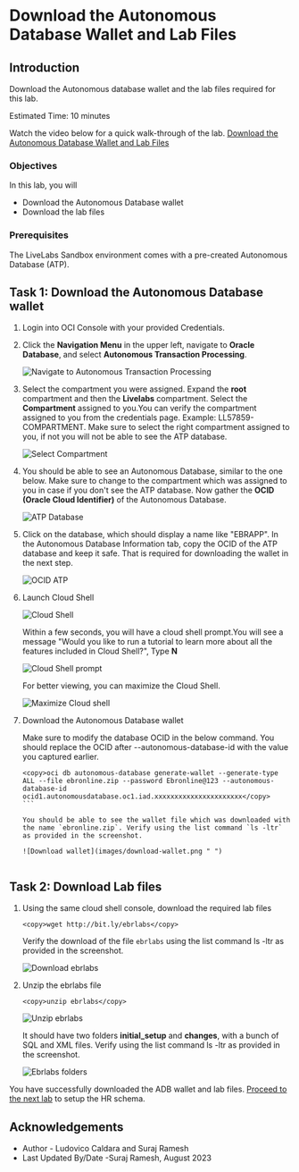 # Download the Autonomous Database Wallet and Lab Files

## Introduction

Download the Autonomous database wallet and the lab files required for this lab.

Estimated Time: 10 minutes

Watch the video below for a quick walk-through of the lab.
[Download the Autonomous Database Wallet and Lab Files](videohub:1_mfql3sf3)

### Objectives

In this lab, you will

- Download the Autonomous Database wallet
- Download the lab files

### Prerequisites

The LiveLabs Sandbox environment comes with a pre-created Autonomous Database (ATP).

## Task 1: Download the Autonomous Database wallet

1. Login into OCI Console with your provided Credentials.

2. Click the **Navigation Menu** in the upper left, navigate to **Oracle Database**, and select **Autonomous Transaction Processing**.

    ![Navigate to Autonomous Transaction Processing](images/navigate-atp.png " ")

3. Select the compartment you were assigned. Expand the **root** compartment and then the **Livelabs** compartment. Select the **Compartment** assigned to you.You can verify the compartment assigned to you from the credentials page. Example: LL57859-COMPARTMENT. Make sure to select the right compartment assigned to you, if not you will not be able to see the ATP database.

    ![Select Compartment](images/select-compartment.png " ")

4.  You should be able to see an Autonomous Database, similar to the one below. Make sure to change to the compartment which was assigned to you in case if you don't see the ATP database. Now gather the **OCID (Oracle Cloud Identifier)** of the Autonomous Database.

    ![ATP Database](images/atp-database.png " ")

5. Click on the database, which should display a name like "EBRAPP". In the Autonomous Database Information tab, copy the OCID of the ATP database and keep it safe. That is required for downloading the wallet in the next step.

    ![OCID ATP](images/ocid-atp.png " ")

6. Launch Cloud Shell

    ![Cloud Shell](images/cloud-shell.png " ")

    Within a few seconds, you will have a cloud shell prompt.You will see a message "Would you like to run a tutorial to learn more about all the features included in Cloud Shell?", Type **N**

    ![Cloud Shell prompt](images/cloudshell-prompt.png " ")

    For better viewing, you can maximize the Cloud Shell.

    ![Maximize Cloud shell](images/maximize-cloudshell.png " ")

7. Download the Autonomous Database wallet

   Make sure to modify the database OCID in the below command. You should replace the OCID after --autonomous-database-id with the value you captured earlier.

    ````text
    <copy>oci db autonomous-database generate-wallet --generate-type ALL --file ebronline.zip --password Ebronline@123 --autonomous-database-id ocid1.autonomousdatabase.oc1.iad.xxxxxxxxxxxxxxxxxxxxxx</copy>
    ```

    You should be able to see the wallet file which was downloaded with the name `ebronline.zip`. Verify using the list command `ls -ltr` as provided in the screenshot.

    ![Download wallet](images/download-wallet.png " ")


## Task 2: Download Lab files

1. Using the same cloud shell console, download the required lab files

    ```text
    <copy>wget http://bit.ly/ebrlabs</copy>
    ```
    Verify the download of the file `ebrlabs` using the list command ls -ltr as provided in the screenshot.

   ![Download ebrlabs](images/download-ebrlabs.png " ")

2. Unzip the ebrlabs file

    ```text
    <copy>unzip ebrlabs</copy>
    ```

    ![Unzip ebrlabs](images/unzip-ebrlabs.png " ")

    It should have two folders **initial_setup** and **changes**, with a bunch of SQL and XML files. Verify using the list command ls -ltr as provided in the screenshot.

    ![Ebrlabs folders](images/ebrlabs-folders.png " ")

You have successfully downloaded the ADB wallet and lab files. [Proceed to the next lab](#next) to setup the HR schema.

## Acknowledgements

- Author - Ludovico Caldara and Suraj Ramesh
- Last Updated By/Date -Suraj Ramesh, August 2023
